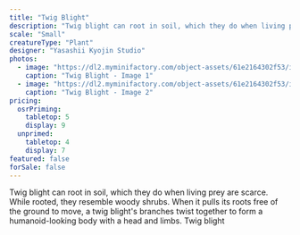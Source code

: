 ```yaml
---
title: "Twig Blight"
description: "Twig blight can root in soil, which they do when living prey are scarce. While rooted, they resemble woody shrubs. When it pulls its roots free of the ground to move, a twig blight's branches twist together to form a humanoid-looking body with a head and limbs. Twig blight"
scale: "Small"
creatureType: "Plant"
designer: "Yasashii Kyojin Studio"
photos:
  - image: "https://dl2.myminifactory.com/object-assets/61e2164302f53/images/720X720-twig-blight-01.jpg"
    caption: "Twig Blight - Image 1"
  - image: "https://dl2.myminifactory.com/object-assets/61e2164302f53/images/720X720-twig-blight-2.jpg"
    caption: "Twig Blight - Image 2"
pricing:
  osrPriming:
    tabletop: 5
    display: 9
  unprimed:
    tabletop: 4
    display: 7
featured: false
forSale: false
---
```


Twig blight can root in soil, which they do when living prey are scarce. While rooted, they resemble woody shrubs. When it pulls its roots free of the ground to move, a twig blight's branches twist together to form a humanoid-looking body with a head and limbs. Twig blight